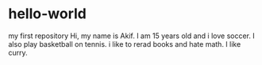 # hello-world
my first repository
Hi, my name is Akif. I am 15 years old and i love soccer. I also play basketball on tennis. i like to rerad books and hate math.
I like curry.
